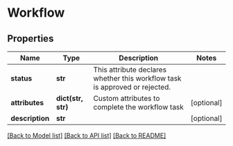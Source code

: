 # Workflow

## Properties
Name | Type | Description | Notes
------------ | ------------- | ------------- | -------------
**status** | **str** | This attribute declares whether this workflow task is approved or rejected.  | 
**attributes** | **dict(str, str)** | Custom attributes to complete the workflow task  | [optional] 
**description** | **str** |  | [optional] 

[[Back to Model list]](../README.md#documentation-for-models) [[Back to API list]](../README.md#documentation-for-api-endpoints) [[Back to README]](../README.md)


